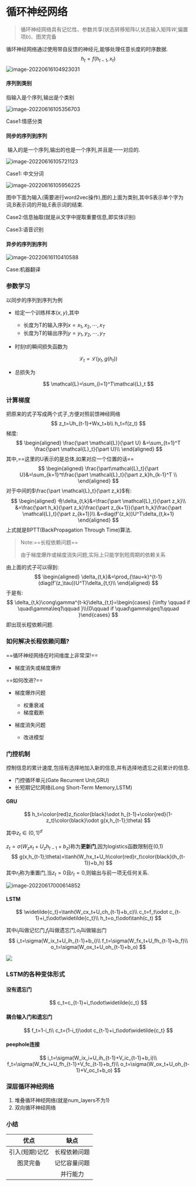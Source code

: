 # 循环神经网络

> 循环神经网络具有记忆性、参数共享(状态转移矩阵$U$,状态输入矩阵$W$,偏置项$b$)、图灵完备

循环神经网络通过使用带自反馈的神经元,能够处理任意长度的时序数据.
$$
h_t=f(h_{t-1},x_t)
$$
![image-20220616104923031](C:\Users\一个路过的程序员\AppData\Roaming\Typora\typora-user-images\image-20220616104923031.png)

#### 序列到类别

指输入是个序列,输出是个类别

![image-20220616105356703](C:\Users\一个路过的程序员\AppData\Roaming\Typora\typora-user-images\image-20220616105356703.png)

Case1:情感分类

#### 同步的序列到序列

​	输入的是一个序列,输出的也是一个序列,并且是一一对应的.

![image-20220616105721123](C:\Users\一个路过的程序员\AppData\Roaming\Typora\typora-user-images\image-20220616105721123.png)

Case1: 中文分词

![image-20220616105956225](C:\Users\一个路过的程序员\AppData\Roaming\Typora\typora-user-images\image-20220616105956225.png)

图中下面为输入(需要进行word2vec操作),图的上面为类别,其中S表示单个字为词,B表示词的开始,E表示词的结束.



Case2:信息抽取(就是从文字中提取重要信息,即实体识别)

Case3:语音识别

#### 异步的序列到序列

![image-20220616110410588](C:\Users\一个路过的程序员\AppData\Roaming\Typora\typora-user-images\image-20220616110410588.png)

Case:机器翻译



### 参数学习

以同步的序列到序列为例



+ 给定一个训练样本$(x,y)$,其中
  + 长度为T的输入序列$x=x_1,x_2,\cdots,x_T$
  + 长度为T的输出序列$y=y_1,y_2,\cdots,y_T$ 



+ 时刻t的瞬间损失函数为

$$
\mathcal{L}_t=\mathcal{L}(y_t,g(h_t))
$$

+ 总损失为

$$
\mathcal{L}=\sum_{i=1}^T\mathcal{L}_t
$$

### 计算梯度

把原来的式子写成两个式子,方便对照前馈神经网络
$$
z_t=Uh_{t-1}+Wx_t+b\\
h_t=f(z_t)
$$
梯度:
$$
\begin{aligned}
\frac{\part \mathcal{L}}{\part U} &=\sum_{t=1}^T \frac{\part \mathcal{L}_t}{\part U}\\
\end{aligned}
$$
其中,==这里的U表示的是总体,如果对应一个位置的话==
$$
\begin{aligned}
\frac{\part\mathcal{L}_t}{\part U}&=\sum_{k=1}^t\frac{\part \mathcal{L}_t}{\part z_k}h_{k-1}^T \\
\end{aligned}
$$
对于中间的$\frac{\part \mathcal{L}_t}{\part z_k}$有:
$$
\begin{aligned}
令\delta_{t,k}&=\frac{\part \mathcal{L}_t}{\part z_k}\\
&=\frac{\part h_k}{\part z_k}\frac{\part z_{k+1}}{\part h_k}\frac{\part \mathcal{L}_t}{\part z_{k+1}}\\
&=diag(f'(z_k))U^T\delta_{t,k+1}
\end{aligned}
$$
上式就是BPTT(BackPropagation Through Time)算法.

> Note:==长程依赖问题==
>
> 由于梯度爆炸或梯度消失问题,实际上只能学到短周期的依赖关系

由上面的式子可以得到:
$$
\begin{aligned}
\delta_{t,k}&=\prod_{\tau=k}^{t-1}(diag(f'(z_\tau))U^T)\delta_{t,t}\\
\end{aligned}
$$
于是有:
$$
\delta_{t,k}\cong\gamma^{t-k}\delta_{t,t}=\begin{cases}
{\infty \qquad if \quad\gamma\leq1\qquad }\\{0\qquad if \quad\gamma\geq1\qquad }\end{cases}
$$
即出现长程依赖问题.





### 如何解决长程依赖问题?

==循环神经网络在时间维度上非常深!==

+ 梯度消失或梯度爆炸



==如何改进?==

+ 梯度爆炸问题
  + 权重衰减
  + 梯度截断



+ 梯度消失问题
  + 改进模型



### 门控机制

控制信息的累计速度,包括有选择地加入新的信息,并有选择地遗忘之前累计的信息.

+ 门控循环单元(Gate Recurrent Unit,GRU)
+ 长短期记忆网络(Long Short-Term Memory,LSTM)

#### GRU

$$
h_t=\color{red}z_t\color{black}\odot h_{t-1}+\color{red}(1-z_t)\color{black}\odot g(x,h_{t-1};\theta)
$$

其中$z_t \in (0,1)^d$ 

$z_t=\sigma(W_zx_t+U_zh_{t-1}+b_z)$称为**更新门**,因为logistics函数限制在(0,1)
$$
g(x,h_{t-1};\theta)=\tanh(W_hx_t+U_h\color{red}r_t\color{black}(h_{t-1})+b_h)
$$
其中$r_t$称为重置门,当$z_t=0$且$r_t=0$,则输出与前一项无任何关系.

![image-20220617000614852](C:\Users\一个路过的程序员\AppData\Roaming\Typora\typora-user-images\image-20220617000614852.png)

#### LSTM

$$
\widetilde{c_t}=\tanh(W_cx_t+U_ch_{t-1}+b_c)\\
c_t=f_t\odot c_{t-1}+i_t\odot\widetilde{c_t}\\
h_t=o_t\odot\tanh(c_t)
$$

其中$i_t$叫做记忆门,$f_t$叫做遗忘门,$o_t$叫做输出门
$$
i_t=\sigma(W_ix_t+U_ih_{t-1}+b_i)\\
f_t=\sigma(W_fx_t+U_fh_{t-1}+b_f)\\
o_t=\sigma(W_ox_t+U_oh_{t-1}+b_o)
$$


![](C:\Users\一个路过的程序员\AppData\Roaming\Typora\typora-user-images\image-20220617100123615.png)

### LSTM的各种变体形式

#### 没有遗忘门

$$
c_t=c_{t-1}+i_t\odot\widetilde{c_t}
$$

#### 耦合输入门和遗忘门

$$
f_t=1-i_t\\
c_t=(1-i_t)\odot c_{t-1}+i_t\odot\widetilde{c_t}
$$

#### peephole连接

$$
i_t=\sigma(W_ix_i+U_ih_{t-1}+V_ic_{t-1}+b_i)\\
f_t=\sigma(W_fx_i+U_fh_{t-1}+V_fc_{t-1}+b_f)\\
o_t=\sigma(W_ox_t+U_oh_{t-1}+V_oc_t+b_o)
$$

### 深层循环神经网络

1. 堆叠循环神经网络(就是num_layers不为1)
2.  双向循环神经网络





### 小结

|      优点      |     缺点     |
| :------------: | :----------: |
| 引入(短期)记忆 | 长程依赖问题 |
|    图灵完备    | 记忆容量问题 |
|                |   并行能力   |

